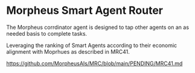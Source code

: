 # Morpheus Smart Agent Router

The Morpheus corrdinator agent is designed to tap other agents on an as needed basis to complete tasks.

Leveraging the ranking of Smart Agents according to their economic alignment with Moprhues as described in MRC41.

https://github.com/MorpheusAIs/MRC/blob/main/PENDING/MRC41.md
